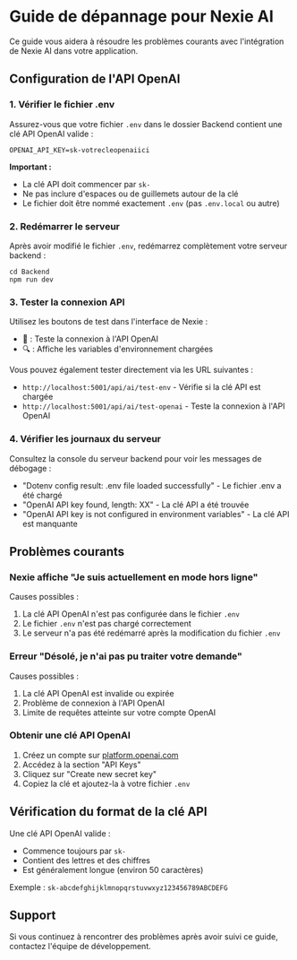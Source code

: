 # Guide de dépannage pour Nexie AI

Ce guide vous aidera à résoudre les problèmes courants avec l'intégration de Nexie AI dans votre application.

## Configuration de l'API OpenAI

### 1. Vérifier le fichier .env

Assurez-vous que votre fichier `.env` dans le dossier Backend contient une clé API OpenAI valide :

```
OPENAI_API_KEY=sk-votrecleopenaiici
```

**Important :** 
- La clé API doit commencer par `sk-`
- Ne pas inclure d'espaces ou de guillemets autour de la clé
- Le fichier doit être nommé exactement `.env` (pas `.env.local` ou autre)

### 2. Redémarrer le serveur

Après avoir modifié le fichier `.env`, redémarrez complètement votre serveur backend :

```
cd Backend
npm run dev
```

### 3. Tester la connexion API

Utilisez les boutons de test dans l'interface de Nexie :

- 🔄 : Teste la connexion à l'API OpenAI
- 🔍 : Affiche les variables d'environnement chargées

Vous pouvez également tester directement via les URL suivantes :

- `http://localhost:5001/api/ai/test-env` - Vérifie si la clé API est chargée
- `http://localhost:5001/api/ai/test-openai` - Teste la connexion à l'API OpenAI

### 4. Vérifier les journaux du serveur

Consultez la console du serveur backend pour voir les messages de débogage :

- "Dotenv config result: .env file loaded successfully" - Le fichier .env a été chargé
- "OpenAI API key found, length: XX" - La clé API a été trouvée
- "OpenAI API key is not configured in environment variables" - La clé API est manquante

## Problèmes courants

### Nexie affiche "Je suis actuellement en mode hors ligne"

Causes possibles :
1. La clé API OpenAI n'est pas configurée dans le fichier `.env`
2. Le fichier `.env` n'est pas chargé correctement
3. Le serveur n'a pas été redémarré après la modification du fichier `.env`

### Erreur "Désolé, je n'ai pas pu traiter votre demande"

Causes possibles :
1. La clé API OpenAI est invalide ou expirée
2. Problème de connexion à l'API OpenAI
3. Limite de requêtes atteinte sur votre compte OpenAI

### Obtenir une clé API OpenAI

1. Créez un compte sur [platform.openai.com](https://platform.openai.com/)
2. Accédez à la section "API Keys"
3. Cliquez sur "Create new secret key"
4. Copiez la clé et ajoutez-la à votre fichier `.env`

## Vérification du format de la clé API

Une clé API OpenAI valide :
- Commence toujours par `sk-`
- Contient des lettres et des chiffres
- Est généralement longue (environ 50 caractères)

Exemple : `sk-abcdefghijklmnopqrstuvwxyz123456789ABCDEFG`

## Support

Si vous continuez à rencontrer des problèmes après avoir suivi ce guide, contactez l'équipe de développement.
